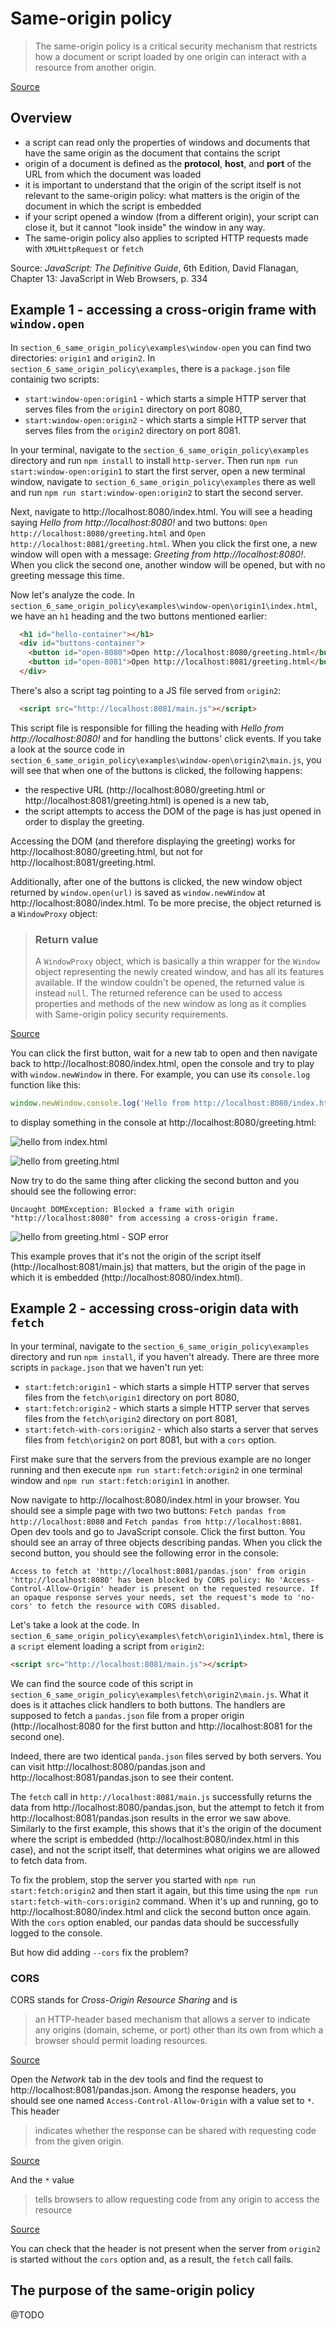# Same-origin policy

> The same-origin policy is a critical security mechanism that restricts how a document or script loaded by one origin can interact with a resource from another origin.

[Source](https://developer.mozilla.org/en-US/docs/Web/Security/Same-origin_policy)

## Overview

- a script can read only the properties of windows and documents that have the same origin as the document that contains the script
-  origin of a document is defined as the **protocol**, **host**, and **port** of the URL from which the document was loaded
- it is important to understand that the origin of the script itself is not relevant to the same-origin policy: what matters is the origin of the document in which the script is embedded
- if your script opened a window (from a different origin), your script can close it, but it cannot "look inside" the window in any way.
- The same-origin policy also applies to scripted HTTP requests made with `XMLHttpRequest` or `fetch`

Source: *JavaScript: The Definitive Guide*, 6th Edition, David Flanagan, Chapter 13: JavaScript in Web Browsers, p. 334

## Example 1 - accessing a cross-origin frame with `window.open`
In `section_6_same_origin_policy\examples\window-open` you can find two directories: `origin1` and `origin2`. In `section_6_same_origin_policy\examples`, there is a `package.json` file containig two scripts:
- `start:window-open:origin1` - which starts a simple HTTP server that serves files from the `origin1` directory on port 8080,
- `start:window-open:origin2` - which starts a simple HTTP server that serves files from the `origin2` directory on port 8081.

In your terminal, navigate to the `section_6_same_origin_policy\examples` directory and run `npm install` to install `http-server`. Then run `npm run start:window-open:origin1` to start the first server, open a new terminal window, navigate to `section_6_same_origin_policy\examples` there as well and run `npm run start:window-open:origin2` to start the second server.

Next, navigate to http://localhost:8080/index.html. You will see a heading saying *Hello from http://localhost:8080!* and two buttons: `Open http://localhost:8080/greeting.html` and `Open http://localhost:8081/greeting.html`. When you click the first one, a new window will open with a message: *Greeting from http://localhost:8080!*. When you click the second one, another window will be opened, but with no greeting message this time.

Now let's analyze the code. In `section_6_same_origin_policy\examples\window-open\origin1\index.html`, we have an `h1` heading and the two buttons mentioned earlier:
```html
  <h1 id="hello-container"></h1>
  <div id="buttons-container">
    <button id="open-8080">Open http://localhost:8080/greeting.html</button>
    <button id="open-8081">Open http://localhost:8081/greeting.html</button>
  </div>
```

There's also a script tag pointing to a JS file served from `origin2`:
```html
  <script src="http://localhost:8081/main.js"></script>
```

This script file is responsible for filling the heading with *Hello from http://localhost:8080!* and for handling the buttons' click events. If you take a look at the source code in `section_6_same_origin_policy\examples\window-open\origin2\main.js`, you will see that when one of the buttons is clicked, the following happens:
- the respective URL (http://localhost:8080/greeting.html or http://localhost:8081/greeting.html) is opened is a new tab,
- the script attempts to access the DOM of the page is has just opened in order to display the greeting.

Accessing the DOM (and therefore displaying the greeting) works for http://localhost:8080/greeting.html, but not for http://localhost:8081/greeting.html.

Additionally, after one of the buttons is clicked, the new window object returned by `window.open(url)` is saved as `window.newWindow` at
http://localhost:8080/index.html. To be more precise, the object returned is a `WindowProxy` object:
> ### Return value
>
> A `WindowProxy` object, which is basically a thin wrapper for the `Window` object representing the newly created window, and has all its features available. If the window couldn't be opened, the returned value is instead `null`. The returned reference can be used to access properties and methods of the new window as long as it complies with Same-origin policy security requirements.

[Source](https://developer.mozilla.org/en-US/docs/Web/API/Window/open#return_value)

You can click the first button, wait for a new tab to open and then navigate back to http://localhost:8080/index.html, open the console and try to play with `window.newWindow` in there. For example, you can use its `console.log` function like this:
```javascript
window.newWindow.console.log('Hello from http://localhost:8080/index.html!');
```
to display something in the console at http://localhost:8080/greeting.html:

![hello from index.html](assets/hello-index.png)

![hello from greeting.html](assets/hello-greeting.png)

Now try to do the same thing after clicking the second button and you should see the following error:

```
Uncaught DOMException: Blocked a frame with origin "http://localhost:8080" from accessing a cross-origin frame.
```

![hello from greeting.html - SOP error](assets/hello-sop-error.png)

This example proves that it's not the origin of the script itself (http://localhost:8081/main.js) that matters, but the origin of the page in which it is embedded (http://localhost:8080/index.html).

## Example 2 - accessing cross-origin data with `fetch`

In your terminal, navigate to the `section_6_same_origin_policy\examples` directory and run `npm install`, if you haven't already. There are three more scripts in `package.json` that we haven't run yet:
- `start:fetch:origin1` - which starts a simple HTTP server that serves files from the `fetch\origin1` directory on port 8080,
- `start:fetch:origin2` - which starts a simple HTTP server that serves files from the `fetch\origin2` directory on port 8081,
- `start:fetch-with-cors:origin2` - which also starts a server that serves files from `fetch\origin2` on port 8081, but with a `cors` option.

First make sure that the servers from the previous example are no longer running and then execute `npm run start:fetch:origin2` in one terminal window and `npm run start:fetch:origin1` in another.

Now navigate to http://localhost:8080/index.html in your browser. You should see a simple page with two two buttons: `Fetch pandas from http://localhost:8080` and `Fetch pandas from http://localhost:8081`. Open dev tools and go to JavaScript console. Click the first button. You should see an array of three objects describing pandas. When you click the second button, you should see the following error in the console:

```
Access to fetch at 'http://localhost:8081/pandas.json' from origin 'http://localhost:8080' has been blocked by CORS policy: No 'Access-Control-Allow-Origin' header is present on the requested resource. If an opaque response serves your needs, set the request's mode to 'no-cors' to fetch the resource with CORS disabled.
```

Let's take a look at the code. In `section_6_same_origin_policy\examples\fetch\origin1\index.html`, there is a `script` element loading a script from `origin2`:
```html
<script src="http://localhost:8081/main.js"></script>
```
We can find the source code of this script in `section_6_same_origin_policy\examples\fetch\origin2\main.js`. What it does is it attaches click handlers to both buttons. The handlers are supposed to fetch a `pandas.json` file from a proper origin (http://localhost:8080 for the first button and http://localhost:8081 for the second one).

Indeed, there are two identical `panda.json` files served by both servers. You can visit http://localhost:8080/pandas.json and http://localhost:8081/pandas.json to see their content.

The `fetch` call in `http://localhost:8081/main.js` successfully returns the data from http://localhost:8080/pandas.json, but the attempt to fetch it from http://localhost:8081/pandas.json results in the error we saw above. Similarly to the first example, this shows that it's the origin of the document where the script is embedded (http://localhost:8080/index.html in this case), and not the script itself, that determines what origins we are allowed to fetch data from.

To fix the problem, stop the server you started with `npm run start:fetch:origin2` and then start it again, but this time using the `npm run start:fetch-with-cors:origin2` command. When it's up and running, go to http://localhost:8080/index.html and click the second button once again. With the `cors` option enabled, our pandas data should be successfully logged to the console.

But how did adding `--cors` fix the problem?

### CORS

CORS stands for *Cross-Origin Resource Sharing* and is
>  an HTTP-header based mechanism that allows a server to indicate any origins (domain, scheme, or port) other than its own from which a browser should permit loading resources.

[Source](https://developer.mozilla.org/en-US/docs/Web/HTTP/Headers/Access-Control-Allow-Origin)

Open the *Network* tab in the dev tools and find the request to http://localhost:8081/pandas.json. Among the response headers, you should see one named `Access-Control-Allow-Origin` with a value set to `*`. This header
> indicates whether the response can be shared with requesting code from the given origin.

[Source](https://developer.mozilla.org/en-US/docs/Web/HTTP/Headers/Access-Control-Allow-Origin)

And the `*` value
> tells browsers to allow requesting code from any origin to access the resource

[Source](https://developer.mozilla.org/en-US/docs/Web/HTTP/Headers/Access-Control-Allow-Origin)

You can check that the header is not present when the server from `origin2` is started without the `cors` option and, as a result, the `fetch` call fails.

## The purpose of the same-origin policy
@TODO
